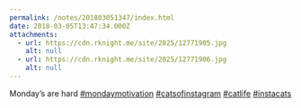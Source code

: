 ```yaml
---
permalink: /notes/201803051347/index.html
date: 2018-03-05T13:47:34.000Z
attachments:
  - url: https://cdn.rknight.me/site/2025/12771905.jpg
    alt: null
  - url: https://cdn.rknight.me/site/2025/12771906.jpg
    alt: null
---
```


Monday’s are hard <a href="https://pixelfed.social/discover/tags/mondaymotivation?src=hash" title="#mondaymotivation" class="u-url hashtag" rel="external nofollow noopener">#mondaymotivation</a> <a href="https://pixelfed.social/discover/tags/catsofinstagram?src=hash" title="#catsofinstagram" class="u-url hashtag" rel="external nofollow noopener">#catsofinstagram</a> <a href="https://pixelfed.social/discover/tags/catlife?src=hash" title="#catlife" class="u-url hashtag" rel="external nofollow noopener">#catlife</a> <a href="https://pixelfed.social/discover/tags/instacats?src=hash" title="#instacats" class="u-url hashtag" rel="external nofollow noopener">#instacats</a>
